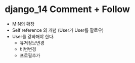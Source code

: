 #  django_14  Comment + Follow 

- M:N의 확장 
- Self reference 의 개념 (User가 User를 팔로우)
- User를 강화해야 한다. 
  - 유저정보변경
  - 비번변경
  - 프로필추가